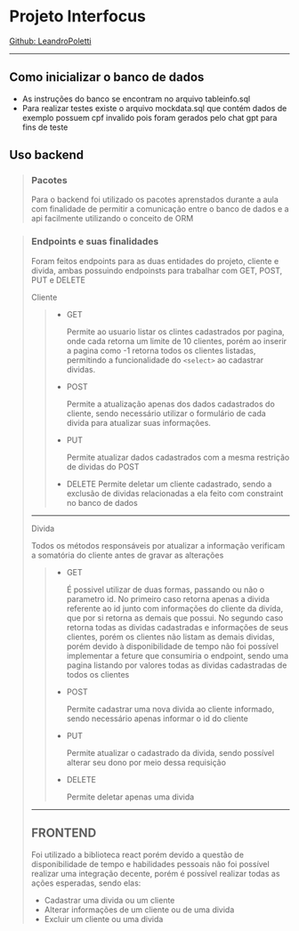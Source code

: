 # Projeto Interfocus

[Github: LeandroPoletti](https://github.com/LeandroPoletti)

---

## Como inicializar o banco de dados

- As instruções do banco se encontram no arquivo tableinfo.sql
- Para realizar testes existe o arquivo mockdata.sql que contém dados de exemplo possuem cpf invalido pois foram gerados pelo chat gpt para fins de teste

## Uso backend

> ### Pacotes
>
> Para o backend foi utilizado os pacotes aprenstados durante a aula com finalidade de permitir a comunicação entre o banco de dados e a api facilmente utilizando o conceito de ORM

> ### Endpoints e suas finalidades
>
> Foram feitos endpoints para as duas entidades do projeto, cliente e divida, ambas possuindo endpoinsts para trabalhar com GET, POST, PUT e DELETE
>
> Cliente
>
> > - GET
> >
> >   Permite ao usuario listar os clintes cadastrados por pagina, onde cada retorna um limite de 10 clientes, porém ao inserir a pagina como -1 retorna todos os clientes listadas, permitindo a funcionalidade do `<select>` ao cadastrar dividas.
> >
> > - POST
> >
> >   Permite a atualização apenas dos dados cadastrados do cliente, sendo necessário utilizar o formulário de cada divida para atualizar suas informações.
> >
> > - PUT
> >
> >   Permite atualizar dados cadastrados com a mesma restrição de dividas do POST
> >
> > - DELETE
> >   Permite deletar um cliente cadastrado, sendo a exclusão de dividas relacionadas a ela feito com constraint no banco de dados
>
> ---
>
> Divida
>
> Todos os métodos responsáveis por atualizar a informação verificam a somatória do cliente antes de gravar as alterações
>
> > - GET
> >
> >   É possivel utilizar de duas formas, passando ou não o parametro id. No primeiro caso retorna apenas a divida referente ao id junto com informações do cliente da divída, que por si retorna as demais que possui. No segundo caso retorna todas as dividas cadastradas e informações de seus clientes, porém os clientes não listam as demais dividas, porém devido à disponibilidade de tempo não foi possível implementar a feture que consumiria o endpoint, sendo uma pagina listando por valores todas as dividas cadastradas de todos os clientes
> >
> > - POST
> >
> >   Permite cadastrar uma nova divida ao cliente informado, sendo necessário apenas informar o id do cliente
> >
> > - PUT
> >
> >   Permite atualizar o cadastrado da divida, sendo possível alterar seu dono por meio dessa requisição
> >
> > - DELETE
> >
> >   Permite deletar apenas uma divida
>
> ---
>
> ## FRONTEND
>
> Foi utilizado a biblioteca react porém devido a questão de disponibilidade de tempo e habilidades pessoais não foi possível realizar uma integração decente, porém é possível realizar todas as ações esperadas, sendo elas:
>
> - Cadastrar uma divida ou um cliente
> - Alterar informações de um cliente ou de uma divida
> - Excluir um cliente ou uma divida
